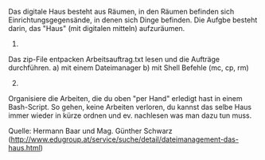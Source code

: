 Das digitale Haus besteht aus Räumen, in den Räumen befinden sich Einrichtungsgegensände,
in denen sich Dinge befinden. Die Aufgbe besteht darin, das "Haus" (mit digitalen mitteln) aufzuräumen.

1. 
Das zip-File entpacken
Arbeitsauftrag.txt lesen und die Aufträge durchführen.
a) mit einem Dateimanager
b) mit Shell Befehle (mc, cp, rm)

2.
Organisiere die Arbeiten, die du oben "per Hand" erledigt hast in einem Bash-Script. So gehen, keine Arbeiten verloren,
du kannst das selbe Haus immer wieder in kürze ordnen und ev. nachlesen was man dazu tun muss.

Quelle: Hermann Baar und Mag. Günther Schwarz (http://www.edugroup.at/service/suche/detail/dateimanagement-das-haus.html)
